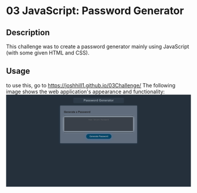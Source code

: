 # 03 JavaScript: Password Generator

## Description 

This challenge was to create a password generator mainly using JavaScript (with some given HTML and CSS).

## Usage

to use this, go to https://joshhill1.github.io/03Challenge/
The following image shows the web application's appearance and functionality:
![The Password Generator application displays a button to "Generate Password".](./03ChallengeScreenshot.png)
